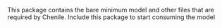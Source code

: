 This package contains the bare minimum model and other files that are required by Chenile. Include this package to start consuming the model
